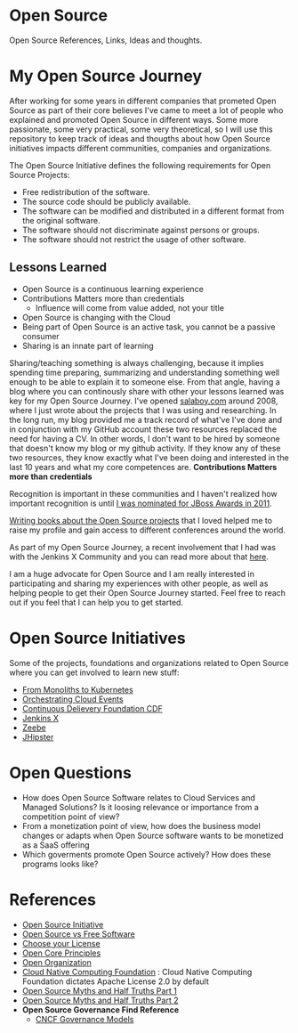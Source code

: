 # Open Source
Open Source References, Links, Ideas and thoughts. 

# My Open Source Journey

After working for some years in different companies that prometed Open Source as part of their core believes I've came to meet a lot of people who explained and promoted Open Source in different ways. Some more passionate, some very practical, some very theoretical, so I will use this repository to keep track of ideas and thougths about how Open Source initiatives impacts different communities, companies and organizations. 

The Open Source Initiative defines the following requirements for Open Source Projects: 
* Free redistribution of the software.
* The source code should be publicly available.
* The software can be modified and distributed in a different format from the original software.
* The software should not discriminate against persons or groups.
* The software should not restrict the usage of other software. 

## Lessons Learned

  - Open Source is a continuous learning experience
  - Contributions Matters more than credentials
	- Influence will come from value added, not your title
  - Open Source is changing with the Cloud
  - Being part of Open Source is an active task, you cannot be a passive consumer
  - Sharing is an innate part of learning

Sharing/teaching something is always challenging, because it implies spending time preparing, summarizing and understanding something well enough to be able to explain it to someone else. From that angle, having a blog where you can continously share with other your lessons learned was key for my Open Source Journey. I've opened [salaboy.com](https://salaboy.com) around 2008, where I just wrote about the projects that I was using and researching. In the long run, my blog provided me a track record of what've I've done and in conjunction with my GitHub account these two resources replaced the need for having a CV. In other words, I don't want to be hired by someone that doesn't know my blog or my github activity. If they know any of these two resources, they know exactly what I've been doing and interested in the last 10 years and what my core competences are. **Contributions Matters more than credentials**

Recognition is important in these communities and I haven't realized how important recognition is until [I was nominated for JBoss Awards in 2011](https://blog.kie.org/2011/03/vote-salaboy-community-award.html). 

[Writing books about the Open Source projects](https://www.amazon.co.uk/s?k=mauricio+salatino&ref=nb_sb_noss) that I loved helped me to raise my profile and gain access to different conferences around the world. 

As part of my Open Source Journey, a recent involvement that I had was with the Jenkins X Community and you can read more about that [here](https://salaboy.com/2020/05/19/why-isnt-jenkins-xs-future-more-open/).

I am a huge advocate for Open Source and I am really interested in participating and sharing my experiences with other people, as well as helping people to get their Open Source Journey started. Feel free to reach out if you feel that I can help you to get started. 

# Open Source Initiatives
Some of the projects, foundations and organizations related to Open Source where you can get involved to learn new stuff: 
- [From Monoliths to Kubernetes](http://github.com/salaboy/from-monolith-to-k8s)
- [Orchestrating Cloud Events](http://github.com/salaboy/orchestrating-cloud-events)
- [Continuous Delievery Foundation CDF](https://cd.foundation)
- [Jenkins X](https://jenkins-x.io)
- [Zeebe](http://zeebe.io)
- [JHipster](http://jhipster.tech)


# Open Questions
- How does Open Source Software relates to Cloud Services and Managed Solutions? Is it loosing relevance or importance from a competition point of view?
- From a monetization point of view, how does the business model changes or adapts when Open Source software wants to be monetized as a SaaS offering
- Which goverments promote Open Source actively? How does these programs looks like? 


# References
- [Open Source Initiative](http://opensource.com)
- [Open Source vs Free Software](https://dzone.com/articles/free-software-vs-open-source-vs-freeware-whats-the)
- [Choose your License](https://choosealicense.com)
- [Open Core Principles](https://www.moritzplassnig.com/open-core-first-principles/)
- [Open Organization](https://www.amazon.co.uk/Open-Organization-Igniting-Passion-Performance/dp/1625275277/ref=sr_1_1?dchild=1&keywords=open+organization&qid=1600096119&sr=8-1)
- [Cloud Native Computing Foundation](https://www.cncf.io) : Cloud Native Computing Foundation dictates Apache License 2.0 by default
- [Open Source Myths and Half Truths Part 1](https://hackernoon.com/open-source-myths-and-half-truths-part-1-rur3e9x?ref=hackernoon.com)
- [Open Source Myths and Half Truths Part 2](https://hackernoon.com/open-source-myths-and-half-truths-part-2-rft3ufk?ref=hackernoon.com)
- **Open Source Governance Find Reference**
  - [CNCF Governance Models](https://www.cncf.io/blog/2019/08/30/cncf-technical-principles-and-open-governance-success/)
